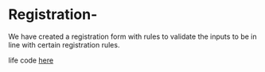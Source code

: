 # Registration-


We have created a registration form with rules to validate the inputs to be in line with certain registration rules.

life code [here](https://ali-alterawi.github.io/Registration-/)
